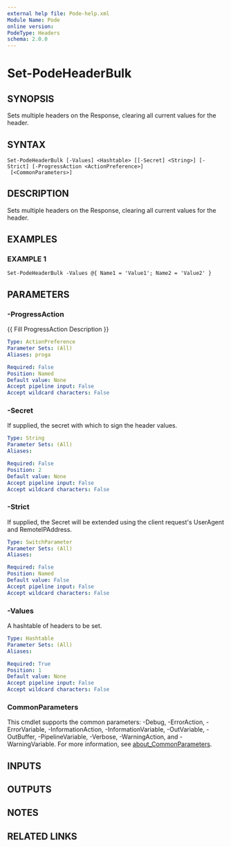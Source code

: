 ```yaml
---
external help file: Pode-help.xml
Module Name: Pode
online version:
PodeType: Headers
schema: 2.0.0
---
```


# Set-PodeHeaderBulk

## SYNOPSIS
Sets multiple headers on the Response, clearing all current values for the header.

## SYNTAX

```
Set-PodeHeaderBulk [-Values] <Hashtable> [[-Secret] <String>] [-Strict] [-ProgressAction <ActionPreference>]
 [<CommonParameters>]
```

## DESCRIPTION
Sets multiple headers on the Response, clearing all current values for the header.

## EXAMPLES

### EXAMPLE 1
```
Set-PodeHeaderBulk -Values @{ Name1 = 'Value1'; Name2 = 'Value2' }
```

## PARAMETERS

### -ProgressAction
{{ Fill ProgressAction Description }}

```yaml
Type: ActionPreference
Parameter Sets: (All)
Aliases: proga

Required: False
Position: Named
Default value: None
Accept pipeline input: False
Accept wildcard characters: False
```

### -Secret
If supplied, the secret with which to sign the header values.

```yaml
Type: String
Parameter Sets: (All)
Aliases:

Required: False
Position: 2
Default value: None
Accept pipeline input: False
Accept wildcard characters: False
```

### -Strict
If supplied, the Secret will be extended using the client request's UserAgent and RemoteIPAddress.

```yaml
Type: SwitchParameter
Parameter Sets: (All)
Aliases:

Required: False
Position: Named
Default value: False
Accept pipeline input: False
Accept wildcard characters: False
```

### -Values
A hashtable of headers to be set.

```yaml
Type: Hashtable
Parameter Sets: (All)
Aliases:

Required: True
Position: 1
Default value: None
Accept pipeline input: False
Accept wildcard characters: False
```

### CommonParameters
This cmdlet supports the common parameters: -Debug, -ErrorAction, -ErrorVariable, -InformationAction, -InformationVariable, -OutVariable, -OutBuffer, -PipelineVariable, -Verbose, -WarningAction, and -WarningVariable. For more information, see [about_CommonParameters](http://go.microsoft.com/fwlink/?LinkID=113216).

## INPUTS

## OUTPUTS

## NOTES

## RELATED LINKS
